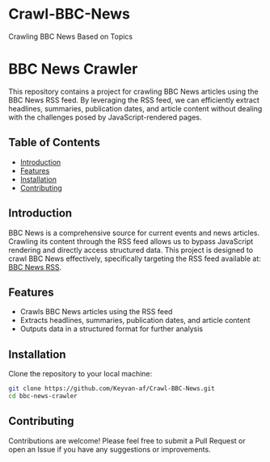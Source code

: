 # Crawl-BBC-News
Crawling BBC News Based on Topics

# BBC News Crawler

This repository contains a project for crawling BBC News articles using the BBC News RSS feed. By leveraging the RSS feed, we can efficiently extract headlines, summaries, publication dates, and article content without dealing with the challenges posed by JavaScript-rendered pages.

## Table of Contents

- [Introduction](#introduction)
- [Features](#features)
- [Installation](#installation)
- [Contributing](#contributing)

## Introduction

BBC News is a comprehensive source for current events and news articles. Crawling its content through the RSS feed allows us to bypass JavaScript rendering and directly access structured data. This project is designed to crawl BBC News effectively, specifically targeting the RSS feed available at: [BBC News RSS](https://www.bbc.co.uk/news/10628494).

## Features

- Crawls BBC News articles using the RSS feed
- Extracts headlines, summaries, publication dates, and article content
- Outputs data in a structured format for further analysis

## Installation

Clone the repository to your local machine:

```bash
git clone https://github.com/Keyvan-af/Crawl-BBC-News.git
cd bbc-news-crawler
```
## Contributing
Contributions are welcome! Please feel free to submit a Pull Request or open an Issue if you have any suggestions or improvements.
